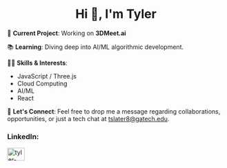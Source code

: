 <h1 align="center">Hi 👋, I'm Tyler</h1>

🔧 **Current Project**: Working on **3DMeet.ai**

📚 **Learning**: Diving deep into AI/ML algorithmic development.

👩‍💻 **Skills & Interests**:
- JavaScript / Three.js
- Cloud Computing
- AI/ML
- React   

📩 **Let's Connect**: Feel free to drop me a message regarding collaborations, opportunities, or just a tech chat at [tslater8@gatech.edu](mailto:tslater8@gatech.edu).

<h3 align="left">LinkedIn:</h3>
<p align="left">
<a href="https://linkedin.com/in/tyler-slater-" target="blank"><img align="center" src="https://raw.githubusercontent.com/rahuldkjain/github-profile-readme-generator/master/src/images/icons/Social/linked-in-alt.svg" alt="tyler-slater-" height="30" width="40" /></a>
</p>

